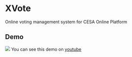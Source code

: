 # XVote
Online voting management system for CESA Online Platform

## Demo
<img src="images/vote.gif"/>
You can see this demo on <a href="https://youtu.be/eGUJ-RbcA9I" target="_blank" > youtube </a>
